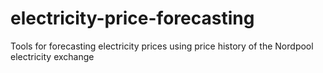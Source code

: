 # electricity-price-forecasting
Tools for forecasting electricity prices using price history of the Nordpool electricity exchange
